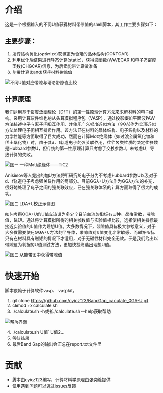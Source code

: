 # 介绍
这是一个根据输入的不同U值获得材料带隙值的shell脚本，其工作主要步骤如下：
## 主要步骤：
1. 进行结构优化(optimize)获得更为合理的晶体结构(CONTCAR)
2. 利用优化后结果进行静态计算(static)，获得波函数(WAVECAR)和电子态密度函数(CHGCAR)信息，为后续能带计算做准备
3. 能带计算(band)获得材料带隙值

![不同U值对应带隙与理论带隙值比较](http://photo.cyicz123.com/%E4%B8%8D%E5%90%8CU%E5%80%BC%E5%AF%B9%E5%BA%94%E5%B8%A6%E9%9A%99%E4%B8%8E%E7%90%86%E8%AE%BA%E5%B8%A6%E9%9A%99%E5%80%BC%E6%AF%94%E8%BE%83.png)

## 计算原理
我们运用基于密度泛函理论（DFT）的第一性原理计算方法来求解材料的电子结构。采用计算软件维也纳从头算模拟程序包（VASP），通过投影缀加平面波PAW方法描述电子与离子间相互作用，并使用广义梯度近似方法（GGA)作为合理近似方法处理电子间相互排斥作用。该方法已在材料的晶体结构、电子结构以及材料的力学性能等方面取得了巨大成功，然而在计算Mott绝缘体（如过渡金属氧化物和稀土氧化物）时，由于其d、f轨道电子的强关联作用，往往各类性质的决定性参数是Hubbard参数U，但传统的第一性原理计算只考虑了交换参数J，未考虑U，导致计算的失败。

![图一 一种Mott绝缘体——TiO2](http://photo.cyicz123.com/%E4%B8%80%E7%A7%8DMott%E7%BB%9D%E7%BC%98%E4%BD%93%E2%80%94%E2%80%94TiO2.jpg "图一 一种Mott绝缘体——TiO2")

Anisimov等人提出的加U方法将所研究的电子分为不考虑Hubbard参数U以及对于d、f轨道电子考虑强关联作用的两部分。目前GGA+U方法作为GGA方法的补充，很好地处理了电子之间的强关联效应，已在强关联体系的计算方面取得了很大的成功。

![图二 LDA+U校正示意图](http://photo.cyicz123.com/LDA%2BU%E6%A0%A1%E6%AD%A3%E7%A4%BA%E6%84%8F%E5%9B%BE.jpg)

如何考察GGA+U的U值应该设为多少？目前主流的指标有三种，晶格常数，带隙值，磁矩。通过将计算模拟所得的相关参数值与实验值相比较，选择使相关指标最接近实验值的U值作为理想U值。大多数情况下，带隙值具有极大参考意义，对于大多数需要使用GGA+U方法的半导体，带隙值对U值变化非常敏感，而磁矩指标只有在材料具有磁矩的情况下才适用，对于无磁性材料完全无效。于是我们给出以带隙值为判据的U值测试方法，更加快捷筛选出理想U值。

![图三 从能带图中获得带隙值](http://photo.cyicz123.com/%E4%BB%8E%E8%83%BD%E5%B8%A6%E5%9B%BE%E4%B8%AD%E8%8E%B7%E5%BE%97%E5%B8%A6%E9%9A%99%E5%80%BC.png)

# 快速开始
脚本依赖于计算软件vasp、 vaspkit。
1. git clone https://github.com/cyicz123/BandGap_calculate_GGA-U.git
2. chmod +x calculate.sh
3. ./calculate.sh -h或者./calculate.sh --help获取帮助

![帮助界面](http://photo.cyicz123.com/%E8%84%9A%E6%9C%AC%E5%B8%AE%E5%8A%A9.png)

4. ./calculate.sh U值1 U值2...
5. 等待结果
6. 最后Band Gap的输出会汇总在report.txt文件里
# 贡献
* 脚本由cyicz123编写，计算材料学原理由张奕羲提供
* 使用遇到问题可以通过issues反馈
